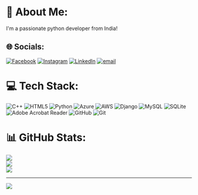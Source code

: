# 💫 About Me:
I'm a passionate python developer from India!


## 🌐 Socials:
[![Facebook](https://img.shields.io/badge/Facebook-%231877F2.svg?logo=Facebook&logoColor=white)](https://facebook.com/varununki) [![Instagram](https://img.shields.io/badge/Instagram-%23E4405F.svg?logo=Instagram&logoColor=white)](https://instagram.com/varun_unki) [![LinkedIn](https://img.shields.io/badge/LinkedIn-%230077B5.svg?logo=linkedin&logoColor=white)](https://linkedin.com/in/VarunUnki) [![email](https://img.shields.io/badge/Email-D14836?logo=gmail&logoColor=white)](mailto:varununki5750@gmail.com) 

# 💻 Tech Stack:
![C++](https://img.shields.io/badge/c++-%2300599C.svg?style=for-the-badge&logo=c%2B%2B&logoColor=white) ![HTML5](https://img.shields.io/badge/html5-%23E34F26.svg?style=for-the-badge&logo=html5&logoColor=white) ![Python](https://img.shields.io/badge/python-3670A0?style=for-the-badge&logo=python&logoColor=ffdd54) ![Azure](https://img.shields.io/badge/azure-%230072C6.svg?style=for-the-badge&logo=microsoftazure&logoColor=white) ![AWS](https://img.shields.io/badge/AWS-%23FF9900.svg?style=for-the-badge&logo=amazon-aws&logoColor=white) ![Django](https://img.shields.io/badge/django-%23092E20.svg?style=for-the-badge&logo=django&logoColor=white) ![MySQL](https://img.shields.io/badge/mysql-4479A1.svg?style=for-the-badge&logo=mysql&logoColor=white) ![SQLite](https://img.shields.io/badge/sqlite-%2307405e.svg?style=for-the-badge&logo=sqlite&logoColor=white) ![Adobe Acrobat Reader](https://img.shields.io/badge/Adobe%20Acrobat%20Reader-EC1C24.svg?style=for-the-badge&logo=Adobe%20Acrobat%20Reader&logoColor=white) ![GitHub](https://img.shields.io/badge/github-%23121011.svg?style=for-the-badge&logo=github&logoColor=white) ![Git](https://img.shields.io/badge/git-%23F05033.svg?style=for-the-badge&logo=git&logoColor=white)
# 📊 GitHub Stats:
![](https://github-readme-stats.vercel.app/api?username=VarunUnki&theme=dark&hide_border=false&include_all_commits=true&count_private=true)<br/>
![](https://github-readme-streak-stats.herokuapp.com/?user=VarunUnki&theme=dark&hide_border=false)<br/>
![](https://github-readme-stats.vercel.app/api/top-langs/?username=VarunUnki&theme=dark&hide_border=false&include_all_commits=true&count_private=true&layout=compact)

---
[![](https://visitcount.itsvg.in/api?id=VarunUnki&icon=0&color=0)](https://visitcount.itsvg.in)

<!-- Proudly created with GPRM ( https://gprm.itsvg.in ) -->
